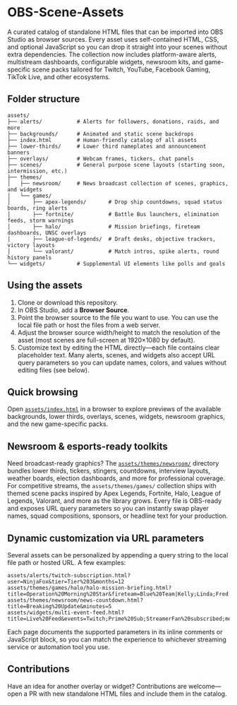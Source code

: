 # OBS-Scene-Assets

A curated catalog of standalone HTML files that can be imported into OBS Studio as browser sources. Every asset uses self-contained HTML, CSS, and optional JavaScript so you can drop it straight into your scenes without extra dependencies. The collection now includes platform-aware alerts, multistream dashboards, configurable widgets, newsroom kits, and game-specific scene packs tailored for Twitch, YouTube, Facebook Gaming, TikTok Live, and other ecosystems.

## Folder structure

```
assets/
├── alerts/           # Alerts for followers, donations, raids, and more
├── backgrounds/      # Animated and static scene backdrops
├── index.html        # Human-friendly catalog of all assets
├── lower-thirds/     # Lower third nameplates and announcement banners
├── overlays/         # Webcam frames, tickers, chat panels
├── scenes/           # General purpose scene layouts (starting soon, intermission, etc.)
├── themes/
│   ├── newsroom/     # News broadcast collection of scenes, graphics, and widgets
│   └── games/
│       ├── apex-legends/       # Drop ship countdowns, squad status boards, ring alerts
│       ├── fortnite/           # Battle Bus launchers, elimination feeds, storm warnings
│       ├── halo/               # Mission briefings, fireteam dashboards, UNSC overlays
│       ├── league-of-legends/  # Draft desks, objective trackers, victory layouts
│       └── valorant/           # Match intros, spike alerts, round history panels
└── widgets/          # Supplemental UI elements like polls and goals
```

## Using the assets

1. Clone or download this repository.
2. In OBS Studio, add a **Browser Source**.
3. Point the browser source to the file you want to use. You can use the local file path or host the files from a web server.
4. Adjust the browser source width/height to match the resolution of the asset (most scenes are full-screen at 1920×1080 by default).
5. Customize text by editing the HTML directly—each file contains clear placeholder text. Many alerts, scenes, and widgets also accept URL query parameters so you can update names, colors, and values without editing files (see below).

## Quick browsing

Open [`assets/index.html`](assets/index.html) in a browser to explore previews of the available backgrounds, lower thirds, overlays, scenes, widgets, newsroom graphics, and the new game-specific packs.

## Newsroom & esports-ready toolkits

Need broadcast-ready graphics? The [`assets/themes/newsroom/`](assets/themes/newsroom) directory bundles lower thirds, tickers, stingers, countdowns, interview layouts, weather boards, election dashboards, and more for professional coverage. For competitive streams, the `assets/themes/games/` collection ships with themed scene packs inspired by Apex Legends, Fortnite, Halo, League of Legends, Valorant, and more as the library grows. Every file is OBS-ready and exposes URL query parameters so you can instantly swap player names, squad compositions, sponsors, or headline text for your production.

## Dynamic customization via URL parameters

Several assets can be personalized by appending a query string to the local file path or hosted URL. A few examples:

```text
assets/alerts/twitch-subscription.html?user=NinjaFox&tier=Tier%203&months=12
assets/themes/games/halo/halo-mission-briefing.html?title=Operation%20Morning%20Star&fireteam=Blue%20Team|Kelly;Linda;Fred
assets/themes/newsroom/news-countdown.html?title=Breaking%20Update&minutes=5
assets/widgets/multi-event-feed.html?title=Live%20Feed&events=Twitch;Prime%20Sub;StreamerFan%20subscribed;moments%20ago|TikTok;Galaxy%20Gift;ShortFormStar%20sent%20a%20Galaxy;just%20now
```

Each page documents the supported parameters in its inline comments or JavaScript block, so you can match the experience to whichever streaming service or automation tool you use.

## Contributions

Have an idea for another overlay or widget? Contributions are welcome—open a PR with new standalone HTML files and include them in the catalog.
